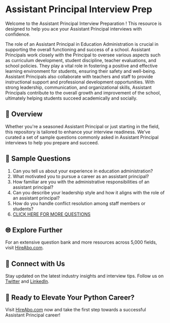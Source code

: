# Assistant Principal Interview Prep

Welcome to the Assistant Principal Interview Preparation ! This resource is designed to help you ace your Assistant Principal interviews with confidence.

The role of an Assistant Principal in Education Administration is crucial in supporting the overall functioning and success of a school. Assistant Principals work closely with the Principal to oversee various aspects such as curriculum development, student discipline, teacher evaluations, and school policies. They play a vital role in fostering a positive and effective learning environment for students, ensuring their safety and well-being. Assistant Principals also collaborate with teachers and staff to provide instructional support and professional development opportunities. With strong leadership, communication, and organizational skills, Assistant Principals contribute to the overall growth and improvement of the school, ultimately helping students succeed academically and socially.

## 🚀 Overview

Whether you're a seasoned Assistant Principal or just starting in the field, this repository is tailored to enhance your interview readiness. We've curated a set of sample questions commonly asked in Assistant Principal interviews to help you prepare and succeed.

## 📝 Sample Questions

1. Can you tell us about your experience in education administration?
2. What motivated you to pursue a career as an assistant principal?
3. How familiar are you with the administrative responsibilities of an assistant principal?
4. Can you describe your leadership style and how it aligns with the role of an assistant principal?
5. How do you handle conflict resolution among staff members or students?
6. [CLICK HERE FOR MORE QUESTIONS](https://hireabo.com/job/4_1_1/Assistant%20Principal)

## 🌐 Explore Further

For an extensive question bank and more resources across 5,000 fields, visit [HireAbo.com](https://www.hireabo.com).

## 📱 Connect with Us

Stay updated on the latest industry insights and interview tips. Follow us on [Twitter](https://twitter.com/hireabo) and [LinkedIn](https://www.linkedin.com/in/hire-abo-3609972a8/).

## 🚀 Ready to Elevate Your Python Career?

Visit [HireAbo.com](https://www.hireabo.com) now and take the first step towards a successful Assistant Principal career!